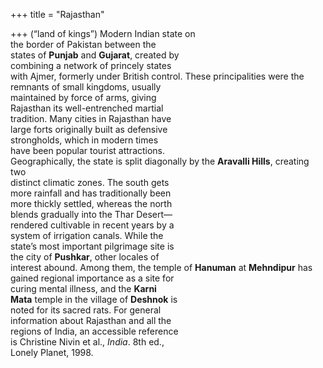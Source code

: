 +++
title = "Rajasthan"

+++
(“land of kings”) Modern Indian state on  
the border of Pakistan between the  
states of **Punjab** and **Gujarat**, created by  
combining a network of princely states  
with Ajmer, formerly under British control. These principalities were the remnants of small kingdoms, usually  
maintained by force of arms, giving  
Rajasthan its well-entrenched martial  
tradition. Many cities in Rajasthan have  
large forts originally built as defensive  
strongholds, which in modern times  
have been popular tourist attractions.  
Geographically, the state is split diagonally by the **Aravalli Hills**, creating two  
distinct climatic zones. The south gets  
more rainfall and has traditionally been  
more thickly settled, whereas the north  
blends gradually into the Thar Desert—  
rendered cultivable in recent years by a  
system of irrigation canals. While the  
state’s most important pilgrimage site is  
the city of **Pushkar**, other locales of  
interest abound. Among them, the temple of **Hanuman** at **Mehndipur** has  
gained regional importance as a site for  
curing mental illness, and the **Karni**  
**Mata** temple in the village of **Deshnok** is  
noted for its sacred rats. For general  
information about Rajasthan and all the  
regions of India, an accessible reference  
is Christine Nivin et al., *India*. 8th ed.,  
Lonely Planet, 1998.